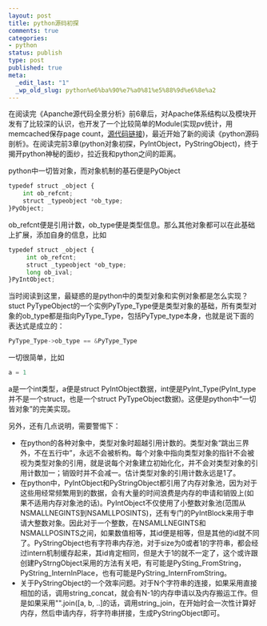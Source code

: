 ```yaml
--- 
layout: post
title: python源码初探
comments: true
categories:
- python
status: publish
type: post
published: true
meta: 
  _edit_last: "1"
  _wp_old_slug: python%e6%ba%90%e7%a0%81%e5%88%9d%e6%8e%a2
---
```


在阅读完《Apanche源代码全景分析》前6章后，对Apache体系结构以及模块开发有了比较深的认识，也开发了一个比较简单的Module(实现pv统计，用memcached保存page
count，[源代码链接][])，最近开始了新的阅读《python源码剖析》。在阅读完前3章(python对象初探，PyIntObject，PyStringObject)，终于揭开python神秘的面纱，拉近我和python之间的距离。

python中一切皆对象，而对象机制的基石便是PyObject

~~~~ python
typedef struct _object {
    int ob_refcnt;
    struct _typeobject *ob_type;
}PyObject;
~~~~

ob\_refcnt便是引用计数，ob\_type便是类型信息。那么其他对象都可以在此基础上扩展，添加自身的信息，比如

~~~~ python
typedef struct _object {
     int ob_refcnt;
     struct _typeobject *ob_type;
     long ob_ival;
}PyIntObject;
~~~~

当时阅读到这里，最疑惑的是python中的类型对象和实例对象都是怎么实现？stuct
PyTypeObject的一个实例PyType\_Type便是类型对象的基础，所有类型对象的ob\_type都是指向PyType\_Type，包括PyType\_type本身，也就是说下面的表达式是成立的：

~~~~ python
PyType_Type->ob_type == &PyType_Type
~~~~

一切很简单，比如

~~~~ python
a = 1
~~~~

a是一个int类型，a便是struct
PyIntObject数据，int便是PyInt\_Type(PyInt\_type并不是一个struct，也是一个struct
PyTypeObject数据)。这便是python中“一切皆对象”的完美实现。

另外，还有几点说明，需要警惕下：

-   在python的各种对象中，类型对象时超越引用计数的。类型对象“跳出三界外，不在五行中”，永远不会被析构。每个对象中指向类型对象的指针不会被视为类型对象的引用，就是说每个对象建立初始化化，并不会对类型对象的引用计数加一；销毁时并不会减一。估计类型对象的引用计数永远是1了。
-   在python中，PyIntObject和PyStringObject都引用了内存对象池，因为对于这些用经常频繁用到的数据，会有大量的时间浪费是内存的申请和销毁上(如果不适用内存对象池的话)。PyIntObject不仅使用了小整数对象池(范围从NSMALLNEGINTS到NSAMLLPOSINTS)，还有专门的PyIntBlock来用于申请大整数对象。因此对于一个整数，在NSAMLLNEGINTS和NSMALLPOSINTS之间，如果数值相等，其id便是相等，但是其他的id就不同了。PyStringObject也有字符串内存池，对于size为0或者1的字符串，都会经过intern机制缓存起来，其id肯定相同，但是大于1的就不一定了，这个或许跟创建PyStrngObject采用的方法有关吧，有可能是PySting\_FromString，PyString\_InternInPlace，也有可能是PyString\_InternFromString。
-   关于PyStringObject的一个效率问题。对于N个字符串的连接，如果采用直接相加的话，调用string\_concat，就会有N-1的内存申请以及内存搬运工作。但是如果采用"".join([a, b, ..]的话，调用string\_join，在开始时会一次性计算好内存，然后申请内存，将字符串拼接，生成PyStringObject即可。

  [源代码链接]: http://github.com/yangjuven/mod_pv_count
